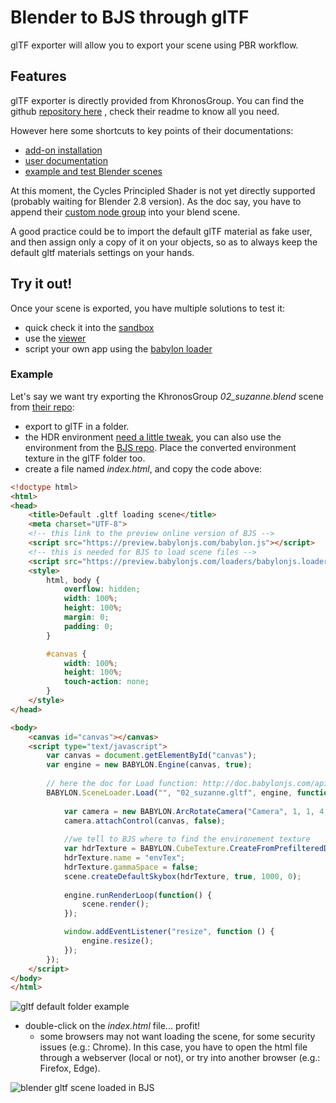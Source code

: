 # Blender to BJS through glTF

glTF exporter will allow you to export your scene using PBR workflow.

## Features

glTF exporter is directly provided from KhronosGroup. You can find the github [repository here](https://github.com/KhronosGroup/glTF-Blender-Exporter) , check their readme to know all you need.

However here some shortcuts to key points of their documentations:

- [add-on installation](https://github.com/KhronosGroup/glTF-Blender-Exporter/tree/master/scripts)
- [user documentation](https://github.com/KhronosGroup/glTF-Blender-Exporter/blob/master/docs/user.md)
- [example and test Blender scenes](https://github.com/KhronosGroup/glTF-Blender-Exporter/tree/master/scenes)

At this moment, the Cycles Principled Shader is not yet directly supported (probably waiting for Blender 2.8 version). As the doc say, you have to append their [custom node group](https://github.com/KhronosGroup/glTF-Blender-Exporter/tree/master/pbr_node) into your blend scene.

A good practice could be to import the default glTF material as fake user, and then assign only a copy of it on your objects, so as to always keep the default gltf materials settings on your hands.


##  Try it out!

Once your scene is exported, you have multiple solutions to test it:

- quick check it into the [sandbox](http://sandbox.babylonjs.com/)
- use the [viewer](http://doc.babylonjs.com/extensions/the_babylon_viewer)
- script your own app using the [babylon loader](/how_to/load_from_any_file_type)

### Example

Let's say we want try exporting the KhronosGroup *02_suzanne.blend* scene from [their repo](https://github.com/KhronosGroup/glTF-Blender-Exporter/tree/master/scenes):

- export to glTF in a folder.
- the HDR environment [need a little tweak](http://doc.babylonjs.com/how_to/physically_based_rendering#env-map), you can also use the environment from the [BJS repo](https://github.com/BabylonJS/Website/blob/master/Assets/environment.dds). Place the converted environment texture in the glTF folder too.
- create a file named *index.html*, and copy the code above:

```html
<!doctype html>
<html>
<head>
    <title>Default .gltf loading scene</title>
	<meta charset="UTF-8">
    <!-- this link to the preview online version of BJS -->
    <script src="https://preview.babylonjs.com/babylon.js"></script>
    <!-- this is needed for BJS to load scene files -->
    <script src="https://preview.babylonjs.com/loaders/babylonjs.loaders.js"></script>
    <style>
        html, body {
            overflow: hidden;
            width: 100%;
            height: 100%;
            margin: 0;
            padding: 0;
        }

        #canvas {
            width: 100%;
            height: 100%;
            touch-action: none;
        }
    </style>
</head>

<body>
    <canvas id="canvas"></canvas>
    <script type="text/javascript">
        var canvas = document.getElementById("canvas");
        var engine = new BABYLON.Engine(canvas, true);
        
        // here the doc for Load function: http://doc.babylonjs.com/api/classes/babylon.sceneloader#load
        BABYLON.SceneLoader.Load("", "02_suzanne.gltf", engine, function (scene) {
		
            var camera = new BABYLON.ArcRotateCamera("Camera", 1, 1, 4, BABYLON.Vector3.Zero(), scene);
            camera.attachControl(canvas, false);
            
            //we tell to BJS where to find the environement texture
            var hdrTexture = BABYLON.CubeTexture.CreateFromPrefilteredData("environment.dds", scene);
            hdrTexture.name = "envTex";
            hdrTexture.gammaSpace = false;
            scene.createDefaultSkybox(hdrTexture, true, 1000, 0);
			
            engine.runRenderLoop(function() {
                scene.render();
            });

            window.addEventListener("resize", function () {
                engine.resize();
            });
        });
    </script>
</body>
</html>

```

![gltf default folder example](img/exporters/blender/gltf/gltf-BJS-default-folder-structure.png)

- double-click on the *index.html* file... profit!
  - some browsers may not want loading the scene, for some security issues (e.g.: Chrome). In this case, you have to open the html file through a webserver (local or not), or try into another browser (e.g.: Firefox, Edge).
  

![blender gltf scene loaded in BJS](img/exporters/blender/gltf/gltf-loaded.png)

